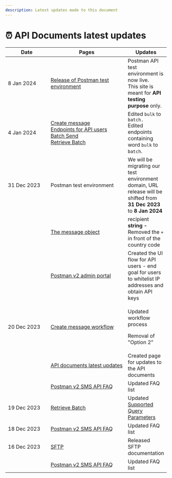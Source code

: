 ```yaml
---
description: Latest updates made to this document
---
```


# ⏰ API Documents latest updates



<table><thead><tr><th width="153">Date</th><th width="286">Pages</th><th>Updates</th></tr></thead><tbody><tr><td>8 Jan 2024</td><td><a href="../#test-platform">Release of Postman test environment</a></td><td>Postman API test environment is now live. <br>This site is meant for <strong>API testing purpose</strong> only.</td></tr><tr><td>4 Jan 2024</td><td><a href="../postman-v2-admin-portal-for-api-users/create-message.md">Create message</a><br><a href="broken-reference">Endpoints for API users</a><br><a href="../endpoints-for-api-users/batch-send.md">Batch Send</a><br><a href="../endpoints-for-api-users/retrieve-batch.md">Retrieve Batch</a></td><td>Edited <code>bulk</code> to <code>batch.</code><br>Edited endpoints containing word <code>bulk</code> to <code>batch</code>.</td></tr><tr><td>31 Dec 2023</td><td>Postman test environment</td><td>We will be migrating our test environment domain, URL release will be shifted from <strong>31 Dec 2023</strong> to <strong>8 Jan 2024</strong></td></tr><tr><td></td><td><a href="../endpoints-for-api-users/the-message-object.md#attributes">The message object</a></td><td>recipient <strong>string -</strong> Removed the <code>+</code> in front of the country code</td></tr><tr><td></td><td><a href="../postman-v2-admin-portal-for-api-users/logging-into-postman-v2.md">Postman v2 admin portal</a></td><td>Created the UI flow for API users - end goal for users to whitelist IP addresses and obtain API keys</td></tr><tr><td>20 Dec 2023</td><td><a href="../postman-v2-admin-portal-for-api-users/create-message.md">Create message workflow</a></td><td><p>Updated workflow process</p><p>Removal of "Option 2"</p></td></tr><tr><td></td><td><a href="api-documents-latest-updates.md">API documents latest updates</a></td><td>Created page for updates to the API documents</td></tr><tr><td></td><td><a href="broken-reference">Postman v2 SMS API FAQ</a></td><td>Updated FAQ list</td></tr><tr><td>19 Dec 2023</td><td><a href="../endpoints-for-api-users/retrieve-batch.md">Retrieve Batch</a></td><td>Updated <a href="../endpoints-for-api-users/retrieve-batch.md#supported-query-parameters">Supported Query Parameters</a></td></tr><tr><td>18 Dec 2023</td><td><a href="broken-reference">Postman v2 SMS API FAQ</a></td><td>Updated FAQ list</td></tr><tr><td>16 Dec 2023</td><td><a href="broken-reference">SFTP</a></td><td>Released SFTP documentation</td></tr><tr><td></td><td><a href="broken-reference">Postman v2 SMS API FAQ</a></td><td>Updated FAQ list</td></tr></tbody></table>

